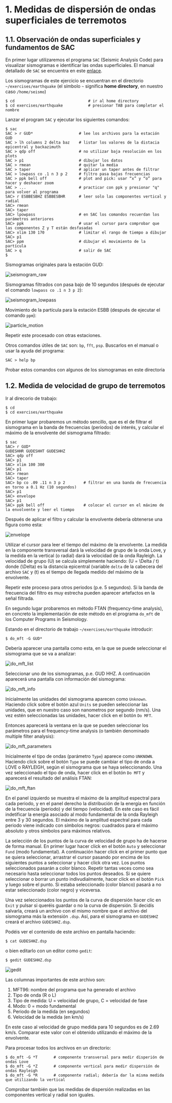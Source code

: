 # 1. Medidas de dispersión de ondas superficiales de terremotos

## 1.1. Observación de ondas superficiales y fundamentos de SAC

En primer lugar utilizaremos el programa `SAC` (Seismic Analysis Code) para visualizar
sismogramas e identificar las ondas superficiales. El manual detallado de `SAC` se
encuentra en este [enlace](https://ds.iris.edu/files/sac-manual/).

Los sismogramas de este ejercicio se encuentran en el directorio `~/exercises/earthquake`
(el símbolo `~` significa **home directory**, en nuestro caso `/home/seismo`)

    $ cd                                # ir al home directory
    $ cd exercises/earthquake			# presionar TAB para completar el nombre

Lanzar el program `SAC` y ejecutar los siguientes comandos:

    $ sac
    SAC > r GUD*                    # lee los archivos para la estación GUD
    SAC > lh columns 2 delta baz    # listar los valores de la distacia epicentral y backazimuth 
    SAC > qdp off                   # no utilizar baja resolución en los plots
    SAC > p1                        # dibujar los datos
    SAC > rmean                     # quitar la media
    SAC > taper                     # aplicar un taper antes de filtrar
    SAC > lowpass co .1 n 3 p 2     # filtro pasa bajas frecuencias
    SAC > ppk bell off              # plot and pick: usar “x” y “o” para hacer y deshacer zoom
    SAC > ...                       # practicar con ppk y presionar "q" para volver al programa
    SAC> r ESBBESBHZ ESBBESBHR      # leer solo las componentes vertical y radial
    SAC> rmean
    SAC> taper
    SAC> lpowpass                   # en SAC los comandos recuerdan los parámetros anteriores
    SAC> ppk                        # usar el cursor para comprobar que las componentes Z y T están desfasadas
    SAC> xlim 130 170               # limitar el rango de tiempo a dibujar
    SAC> p1
    SAC> ppm                        # dibujar el movimiento de la partícula
    SAC > q                         # salir de SAC
    $

Sismogramas originales para la estación GUD:

![seismogram_raw](seismogram_raw.png)

Sismogramas filtrados con pasa bajo de 10 segundos (después de ejecutar el comando `lowpass co .1 n 3 p 2`):

![seismogram_lowpass](seismogram_lowpass.png)

Movimiento de la partícula para la estación ESBB (después de ejecutar el comando `ppm`):

![particle_motion](particle_motion.png)

Repetir este procesado con otras estaciones.

Otros comandos útiles de `SAC` son: `bp`, `fft`, `psp`. Buscarlos en el manual o usar
la ayuda del programa:

    SAC > help bp
 
Probar estos comandos con algunos de los sismogramas en este directoria

## 1.2. Medida de velocidad de grupo de terremotos

Ir al direcorio de trabajo:

    $ cd 
    $ cd exercises/earthquake

En primer lugar probaremos un método sencillo, que es el de filtrar el sismograma
en la banda de frecuencias (periodos) de interés, y calcular el máximo de la
envolvente del sismograma filtrado:

    $ sac
    SAC> r GUD*
    GUDESHHR GUDESHHT GUDESHHZ
    SAC> qdp off
    SAC> p1
    SAC> xlim 100 300
    SAC> p1
    SAC> rmean
    SAC> taper
    SAC> bp co .09 .11 n 3 p 2        # filtrar en una banda de frecuencia en torno a 0.1 Hz (10 segundos)
    SAC> p1
    SAC> envelope
    SAC> p1
    SAC> ppk bell off                 # colocar el cursor en el máximo de la envolvente y leer el tiempo

Después de aplicar el filtro y calcular la envolvente debería obtenerse una figura como esta:

![envelope](envelope.png)

Utilizar el cursor para leer el tiempo del máximo de la envolvente. La medida en la componente
transversal dará la velocidad de grupo de la onda Love, y la medida en la vertical (o radial)
dará la velocidad de la onda Rayleigh. La velocidad de grupo \(U\) se calcula simplemente haciendo:
\(U = \Delta / t\) donde \(\Delta\) es la distancia epicentral (variable `delta` de la cabecera
del archivo `SAC` y \(t\) es el tiempo de llegada medido del máximo de la envolvente.

Repetir este proceso para otros periodos (p.e. 5 segundos). Si la banda de frecuencia del filtro
es muy estrecha pueden aparecer artefactos en la señal filtrada.

En segundo lugar probaremos en método FTAN (frequency-time analysis), en concreto la implementación
de este método en el programa `do_mft` de los Computer Programs in Seismology.

Estando en el directorio de trabajo `~/exercises/earthquake` introducir:

    $ do_mft -G GUD* 

Debería aparecer una pantalla como esta, en la que se puede seleccionar el sismograma que se va
a analizar:

![do_mft_list](do_mft_list.png)

Seleccionar uno de los sismogramas, p.e. GUD HHZ. A continuación aparecerá una pantalla con 
información del sismograma:

![do_mft_info](do_mft_info.png)

Inicialmente las unidades del sismograma aparecen como `Unknown`. Haciendo click sobre el botón
azul `Units` se pueden seleccionar las unidades, que en nuestro caso son nanometros por segundo (nm/s).
Una vez estén seleccionadas las unidades, hacer click en el botón `Do MFT`.

Entonces aparecerá la ventana en la que se pueden seleccionar los parámetros para el
frequency-time analysis (o también denominado multiple filter analysis):

![do_mft_parameters](do_mft_parameters.png)

Inicialmente el tipo de ondas (parámetro `Type`) aparece como `UNKNOWN`. Haciendo click sobre
el botón `Type` se puede cambiar el tipo de onda a LOVE o RAYLEIGH, según el sismograma que
se haya seleccionando. Una vez seleccionado el tipo de onda, hacer click en el botón `Do MFT`
y aparecerá el resultado del análisis FTAN:

![do_mft_ftan](do_mft_ftan.png)

En el panel izquierdo se muestra el máximo de la amplitud espectral para cada periodo, y en 
el panel derecho la distribución de la energía en función de la frecuencia (periodo) y del
tiempo (velocidad). En este caso es fácil indetificar la energía asociado al modo fundamental
de la onda Rayleigh entre 3 y 30 segundos. El máximo de la amplitud espectral para cada
periodo viene indicado con símbolos negros: cuadrados para el máximo absoluto y otros símbolos
para máximos relativos.

La selección de los puntos de la curva de velocidad de grupo ha de hacerse de forma manual.
En primer lugar hacer click en el botón `Auto` y seleccionar `Fund` (modo fundamental).
A continuación hacer click en el primer punto que se quiera seleccionar, arrastrar el
cursor pasando por encima de los siguientes puntos a seleccionar y hacer click otra vez.
Los puntos seleccionados pasarán a color blanco. Repetir tantas veces como sea necesario
hasta seleccionar todos los puntos deseados. Si se quiere seleccionar o borrar un punto 
indivudialmente, hacer click en el botón `Pick` y luego sobre el punto. Si estaba seleccionado
(color blanco) pasará a no estar seleccionado (color negro) y viceversa.

Una vez seleccionados los puntos de la curva de dispersión hacer clic en `Exit` y 
pulsar si queréis guardar o no la curva de dispersión. Si decidís salvarla, creará
un archivo con el mismo nombre que el archivo del sismograma más la extensión `.dsp`.
Así, para el sismograma en `GUDESHHZ` creará el archivo `GUDESHHZ.dsp`.

Podéis ver el contenido de este archivo en pantalla haciendo:

    $ cat GUDESHHZ.dsp

o bien editarlo con un editor como `gedit`:

    $ gedit GUDESHHZ.dsp

![gedit](gedit.png)

Las columnas importantes de este archivo son:

1. MFT96: nombre del programa que ha generado el archivo
2. Tipo de onda (R o L)
3. Tipo de medida: U = velocidad de grupo, C = velocidad de fase
4. Modo: 0 = modo fundamental
5. Periodo de la medida (en segundos)
6. Velocidad de la medida (en km/s)

En este caso al velocidad de grupo medida para 10 segundos es de 2.69 km/s. Comparar este valor
con el obtenido utilizando el máximo de la envolvente.

Para procesar todos los archivos en un directorio:

    $ do_mft -G *T       # componente transversal para medir disperión de ondas Love
    $ do_mft -G *Z       # componente vertical para medir dispersión de ondas Rayleigh
    $ do_mft -G *R       # componente radial; debería dar la misma medida que utilizando la vertical

Comprobar también que las medidas de dispersión realizadas en las componentes vertical y radial son iguales.

[//]: # (TO-DO: script para comparar resultados)
